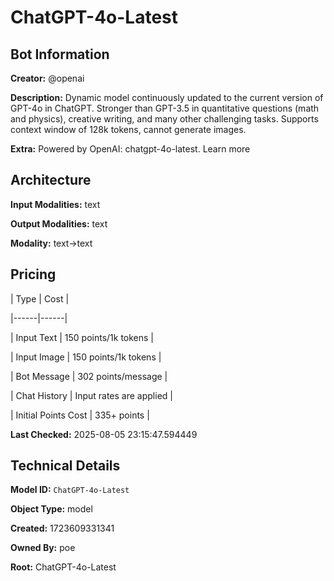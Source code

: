 # ChatGPT-4o-Latest

## Bot Information

**Creator:** @openai

**Description:** Dynamic model continuously updated to the current version of GPT-4o in ChatGPT. Stronger than GPT-3.5 in quantitative questions (math and physics), creative writing, and many other challenging tasks. Supports context window of 128k tokens, cannot generate images.

**Extra:** Powered by OpenAI: chatgpt-4o-latest. Learn more


## Architecture

**Input Modalities:** text

**Output Modalities:** text

**Modality:** text->text


## Pricing

| Type | Cost |

|------|------|

| Input Text | 150 points/1k tokens |

| Input Image | 150 points/1k tokens |

| Bot Message | 302 points/message |

| Chat History | Input rates are applied |

| Initial Points Cost | 335+ points |


**Last Checked:** 2025-08-05 23:15:47.594449


## Technical Details

**Model ID:** `ChatGPT-4o-Latest`

**Object Type:** model

**Created:** 1723609331341

**Owned By:** poe

**Root:** ChatGPT-4o-Latest
